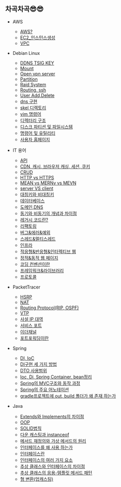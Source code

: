 ## 차곡차곡😎😎
 
* AWS
  - [AWS?](https://github.com/shgur7236/TIL/blob/master/AWS/AWS%EA%B8%B0%EB%B3%B8.md)
  - [EC2_인스턴스생성](https://github.com/shgur7236/TIL/blob/master/AWS/EC2_%EC%9D%B8%EC%8A%A4%ED%84%B4%EC%8A%A4%EC%83%9D%EC%84%B1.md)
  - [VPC](https://github.com/shgur7236/TIL/blob/master/AWS/VPC.md)
  
* Debian Linux
  - [DDNS TSIG KEY](https://github.com/shgur7236/TIL/blob/master/Debian%20Linux/DDNS%20TSIG%20Key.md)
  - [Mount](https://github.com/shgur7236/TIL/blob/master/Debian%20Linux/Mount.md)
  - [Open vpn server](https://github.com/shgur7236/TIL/blob/master/Debian%20Linux/Open%20vpn%20server.md)
  - [Partition](https://github.com/shgur7236/TIL/blob/master/Debian%20Linux/Partition.md)
  - [Raid System](https://github.com/shgur7236/TIL/blob/master/Debian%20Linux/Raid%20Systen.md)
  - [Routing, ssh](https://github.com/shgur7236/TIL/blob/master/Debian%20Linux/Routing%2C%20ssh.md)
  - [User Add,Delete](https://github.com/shgur7236/TIL/blob/master/Debian%20Linux/Users%20Add%2CDelete.md)
  - [dns 구현](https://github.com/shgur7236/TIL/blob/master/Debian%20Linux/Users%20Add%2CDelete.md)
  - [skel 디렉토리](https://github.com/shgur7236/TIL/blob/master/Debian%20Linux/skel%20%EB%94%94%EB%A0%89%ED%86%A0%EB%A6%AC.md)
  - [vim 명령어](https://github.com/shgur7236/TIL/blob/master/Debian%20Linux/vim%20%EB%AA%85%EB%A0%B9%EC%96%B4.md)
  - [디렉터리 구조](https://github.com/shgur7236/TIL/blob/master/Debian%20Linux/%EB%94%94%EB%A0%89%ED%84%B0%EB%A6%AC%20%EA%B5%AC%EC%A1%B0.md)
  - [디스크 파티션 및 파일시스템](https://github.com/shgur7236/TIL/blob/master/Debian%20Linux/%EB%94%94%EC%8A%A4%ED%81%AC%20%ED%8C%8C%ED%8B%B0%EC%85%98%20%EB%B0%8F%20%ED%8C%8C%EC%9D%BC%EC%8B%9C%EC%8A%A4%ED%85%9C.md)
  - [명령어 및 유틸리티](https://github.com/shgur7236/TIL/blob/master/Debian%20Linux/%EB%AA%85%EB%A0%B9%EC%96%B4%20%EB%B0%8F%20%EC%9C%A0%ED%8B%B8%EB%A6%AC%ED%8B%B0.md)
  - [사용자 홈페이지](https://github.com/shgur7236/TIL/blob/master/Debian%20Linux/%EC%82%AC%EC%9A%A9%EC%9E%90%20%ED%99%88%ED%8E%98%EC%9D%B4%EC%A7%80.md)

* IT 용어
  - [API](https://github.com/shgur7236/TIL/blob/master/IT%EC%9A%A9%EC%96%B4/API.md)
  - [CDN, 캐시, 브라우저 캐싱, 세션, 쿠키](https://github.com/shgur7236/TIL/blob/master/IT%EC%9A%A9%EC%96%B4/CDN%2C%20%EC%BA%90%EC%8B%9C%2C%20%EB%B8%8C%EB%9D%BC%EC%9A%B0%EC%A0%80%20%EC%BA%90%EC%8B%B1%2C%20%EC%84%B8%EC%85%98%2C%20%EC%BF%A0%ED%82%A4.md)
  - [CRUD](https://github.com/shgur7236/TIL/blob/master/IT%EC%9A%A9%EC%96%B4/CRUD.md)
  - [HTTP vs HTTPS](https://github.com/shgur7236/TIL/blob/master/IT%EC%9A%A9%EC%96%B4/HTTP%20vs%20HTTPS.md)
  - [MEAN vs MERNv vs MEVN](https://github.com/shgur7236/TIL/blob/master/IT%EC%9A%A9%EC%96%B4/MEAN%20vs.%20MERN%20vs.%20MEVN.md)
  - [server VS client](https://github.com/shgur7236/TIL/blob/master/IT%EC%9A%A9%EC%96%B4/server%20vs%20client.md)
  - [대칭키와 비대칭키](https://github.com/shgur7236/TIL/blob/master/IT%EC%9A%A9%EC%96%B4/%EB%8C%80%EC%B9%AD%ED%82%A4%EC%99%80%20%EB%B9%84%EB%8C%80%EC%B9%AD%ED%82%A4.md)
  - [데이터베이스](https://github.com/shgur7236/TIL/blob/master/IT%EC%9A%A9%EC%96%B4/%EB%8D%B0%EC%9D%B4%ED%84%B0%EB%B2%A0%EC%9D%B4%EC%8A%A4.md)
  - [도메인,DNS](https://github.com/shgur7236/TIL/blob/master/IT%EC%9A%A9%EC%96%B4/%EB%8F%84%EB%A9%94%EC%9D%B8%26DNS.md)
  - [동기와 비동기의 개념과 차이점](https://github.com/shgur7236/TIL/blob/master/IT%EC%9A%A9%EC%96%B4/%EB%8F%99%EA%B8%B0%EC%99%80%20%EB%B9%84%EB%8F%99%EA%B8%B0%EC%9D%98%20%EA%B0%9C%EB%85%90%EA%B3%BC%20%EC%B0%A8%EC%9D%B4.md)
  - [레거시 코드란?](https://github.com/shgur7236/TIL/blob/master/IT%EC%9A%A9%EC%96%B4/%EB%A0%88%EA%B1%B0%EC%8B%9C%20%EC%BD%94%EB%93%9C%EB%9E%80.md)
  - [리팩토링](https://github.com/shgur7236/TIL/blob/master/IT%EC%9A%A9%EC%96%B4/%EB%A6%AC%ED%8C%A9%ED%86%A0%EB%A7%81.md)
  - [버그&에러&예외](https://github.com/shgur7236/TIL/blob/master/IT%EC%9A%A9%EC%96%B4/%EB%B2%84%EA%B7%B8%26%EC%97%90%EB%9F%AC%26%EC%98%88%EC%99%B8.md)
  - [스레드&멀티스레드](https://github.com/shgur7236/TIL/blob/master/IT%EC%9A%A9%EC%96%B4/%EC%8A%A4%EB%A0%88%EB%93%9C%26%EB%A9%80%ED%8B%B0%EC%8A%A4%EB%A0%88%EB%93%9C.md)
  - [인프라](https://github.com/shgur7236/TIL/blob/master/IT%EC%9A%A9%EC%96%B4/%EC%9D%B8%ED%94%84%EB%9D%BC.md)
  - [적응형&반응형&인터렉티브 웹](https://github.com/shgur7236/TIL/blob/master/IT%EC%9A%A9%EC%96%B4/%EC%A0%81%EC%9D%91%ED%98%95%2C%20%EB%B0%98%EC%9D%91%ED%98%95%2C%20%EC%9D%B8%ED%84%B0%EB%A0%89%ED%8B%B0%EB%B8%8C%20%EC%9B%B9.md)
  - [정적&동적 웹 페이지](https://github.com/shgur7236/TIL/blob/master/IT%EC%9A%A9%EC%96%B4/%EC%A0%95%EC%A0%81%2C%20%EB%8F%99%EC%A0%81%20%EC%9B%B9%20%ED%8E%98%EC%9D%B4%EC%A7%80.md)
  - [코딩 컨벤션이란](https://github.com/shgur7236/TIL/blob/master/IT%EC%9A%A9%EC%96%B4/%EC%BD%94%EB%94%A9%20%EC%BB%A8%EB%B2%A4%EC%85%98%EC%9D%B4%EB%9E%80.md)
  - [프레임워크&라이브러리](https://github.com/shgur7236/TIL/blob/master/IT%EC%9A%A9%EC%96%B4/%ED%94%84%EB%A0%88%EC%9E%84%EC%9B%8C%ED%81%AC%20&%20%EB%9D%BC%EC%9D%B4%EB%B8%8C%EB%9F%AC%EB%A6%AC%20.md)
  - [프로토콜](https://github.com/shgur7236/TIL/blob/master/IT%EC%9A%A9%EC%96%B4/%ED%94%84%EB%A1%9C%ED%86%A0%EC%BD%9C(Protocol).md)
 
* PacketTracer
  - [HSRP](https://github.com/shgur7236/TIL/blob/master/Packet%20tracer/HSRP.md)
  - [NAT](https://github.com/shgur7236/TIL/blob/master/Packet%20tracer/NAT(Network%20Access%20Translation).md)
  - [Routing Protocol(RIP, OSPF)](https://github.com/shgur7236/TIL/blob/master/Packet%20tracer/Routing%20Protocol(%20RIP%2C%20OSPF).md)
  - [VTP](https://github.com/shgur7236/TIL/blob/master/Packet%20tracer/VTP.md)
  - [사설 IP 대역](https://github.com/shgur7236/TIL/blob/master/Packet%20tracer/%EC%82%AC%EC%84%A4%20IP%20%EB%8C%80%EC%97%AD.md)
  - [서비스 포트](https://github.com/shgur7236/TIL/blob/master/Packet%20tracer/%EC%84%9C%EB%B9%84%EC%8A%A4%20%ED%8F%AC%ED%8A%B8.md)
  - [이더채널](https://github.com/shgur7236/TIL/blob/master/Packet%20tracer/%EC%9D%B4%EB%8D%94%EC%B1%84%EB%84%90.md)
  - [포트포워딩이란](https://github.com/shgur7236/TIL/blob/master/Packet%20tracer/%ED%8F%AC%ED%8A%B8%20%ED%8F%AC%EC%9B%8C%EB%94%A9%EC%9D%B4%EB%9E%80.md)
 
 * Spring
   - [DI, IoC](https://github.com/shgur7236/TIL/blob/master/Spring/DI%2C%20IoC.md)
   - [DI구현 세 가지 방법](https://github.com/shgur7236/TIL/blob/master/Spring/DI%EA%B5%AC%ED%98%84%20%EC%84%B8%20%EA%B0%80%EC%A7%80%20%EB%B0%A9%EB%B2%95.md)
   - [DTO 사용범위](https://github.com/shgur7236/TIL/blob/master/Spring/DTO%EC%9D%98%20%EC%82%AC%EC%9A%A9%EB%B2%94%EC%9C%84.md)
   - [Ioc, Di, Spring Container, bean정리](https://github.com/shgur7236/TIL/edit/master/Spring/IoC,%20Di,%20Spring%20Container,%20Bean%EC%A0%95%EB%A6%AC.md)
   - [Spring의 MVC구조와 동작 과정](https://github.com/shgur7236/TIL/blob/master/Spring/MVC%20%EA%B5%AC%EC%A1%B0.md)
   - [Spring의 주요 어노테이션](https://github.com/shgur7236/TIL/blob/master/Spring/Spring%EC%9D%98%20%EC%A3%BC%EC%9A%94%20%EC%96%B4%EB%85%B8%ED%85%8C%EC%9D%B4%EC%85%98.md)
   - [gradle프로젝트에 out, build 폴더가 왜 존재 하는가](https://github.com/shgur7236/TIL/blob/master/Spring/gradle%ED%94%84%EB%A1%9C%EC%A0%9D%ED%8A%B8%EC%97%90%20out%2C%20build%20%ED%8F%B4%EB%8D%94%EA%B0%80%20%EC%9E%88%EB%8A%94%20%EC%9D%B4%EC%9C%A0.md)
 
 * Java
   - [Extends와 Implements의 차이점](https://github.com/shgur7236/TIL/blob/master/java/Extends%EC%99%80Implements%EC%9D%98%20%EC%B0%A8%EC%9D%B4%EC%A0%90.md)
   - [OOP](https://github.com/shgur7236/TIL/blob/master/java/OOP(%EA%B0%9D%EC%B2%B4%20%EC%A7%80%ED%96%A5%20%ED%94%84%EB%A1%9C%EA%B7%B8%EB%9E%98%EB%B0%8D).md)
   - [SOLID법칙](https://github.com/shgur7236/TIL/blob/master/java/SOLID%EB%9E%80%20%EB%AC%B4%EC%97%87%EC%9D%BC%EA%B9%8C.md)
   - [다운 캐스팅과 instanceof](https://github.com/shgur7236/TIL/blob/master/java/%EB%8B%A4%EC%9A%B4%20%EC%BA%90%EC%8A%A4%ED%8C%85%EA%B3%BC%20instanceof.md)
   - [메서드 재정의와 가상 메서드의 원리](https://github.com/shgur7236/TIL/blob/master/java/%EB%A9%94%EC%84%9C%EB%93%9C%20%EC%9E%AC%EC%A0%95%EC%9D%98%EC%99%80%20%EA%B0%80%EC%83%81%20%EB%A9%94%EC%84%9C%EB%93%9C%20%EC%9B%90%EB%A6%AC.md)
   - [인터페이스를 왜 사용 하는가](https://github.com/shgur7236/TIL/blob/master/java/%EC%9D%B8%ED%84%B0%ED%8E%98%EC%9D%B4%EC%8A%A4%EB%8A%94%20%EC%99%9C%20%EC%82%AC%EC%9A%A9%20%ED%95%98%EB%8A%94%EA%B0%80.md)
   - [인터페이스란](https://github.com/shgur7236/TIL/blob/master/java/%EC%9D%B8%ED%84%B0%ED%8E%98%EC%9D%B4%EC%8A%A4%EB%9E%80.md)
   - [인터페이스의 여러 가지 요소](https://github.com/shgur7236/TIL/blob/master/java/%EC%9D%B8%ED%84%B0%ED%8E%98%EC%9D%B4%EC%8A%A4%EC%9D%98%20%EC%97%AC%EB%9F%AC%EA%B0%80%EC%A7%80%20%EC%9A%94%EC%86%8C.md)
   - [추상 클래스와 인터페이스의 차이점](https://github.com/shgur7236/TIL/blob/master/java/%EC%B6%94%EC%83%81%20%ED%81%B4%EB%9E%98%EC%8A%A4%EC%99%80%20%EC%9D%B8%ED%84%B0%ED%8E%98%EC%9D%B4%EC%8A%A4%EC%9D%98%20%EC%B0%A8%EC%9D%B4%EC%A0%90.md)
   - [추상 클래스의 응용-템플릿 메서드 패턴](https://github.com/shgur7236/TIL/blob/master/java/%EC%B6%94%EC%83%81%20%ED%81%B4%EB%9E%98%EC%8A%A4%EC%9D%98%20%EC%9D%91%EC%9A%A9%20-%20%ED%85%9C%ED%94%8C%EB%A6%BF%20%EB%A9%94%EC%84%9C%EB%93%9C%20%ED%8C%A8%ED%84%B4.md)
   - [형 변환(업캐스팅)](https://github.com/shgur7236/TIL/blob/master/java/%ED%98%95%20%EB%B3%80%ED%99%98(%EC%97%85%EC%BA%90%EC%8A%A4%ED%8C%85).md)
 
